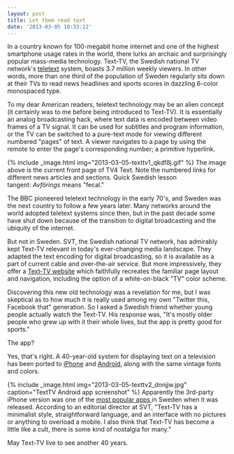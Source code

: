 ```yaml
---
layout: post
title: Let them read text
date: '2013-03-05 10:33:22'
---
```



In a country known for 100-megabit home internet and one of the highest smartphone usage rates in the world, there lurks an archaic and surprisingly popular mass-media technology. Text-TV, the Swedish national TV network's [teletext](http://en.wikipedia.org/wiki/Teletext) system, boasts 3.7 million weekly viewers. In other words, more than one third of the population of Sweden regularly sits down at their TVs to read news headlines and sports scores in dazzling 6-color monospaced type.

To my dear American readers, teletext technology may be an alien concept (it certainly was to me before being introduced to Text-TV). It is essentially an analog broadcasting hack, where text data is encoded between video frames of a TV signal. It can be used for subtitles and program information, or the TV can be switched to a pure-text mode for viewing different numbered "pages" of text. A viewer navigates to a page by using the remote to enter the page's corresponding number; a primitive hyperlink.

{% include _image.html img="2013-03-05-texttv1_qkdf8j.gif" %}
The image above is the current front page of TV4 Text. Note the numbered links for different news articles and sections. Quick Swedish lesson tangent: *Avförings* means "fecal."

The BBC pioneered teletext technology in the early 70's, and Sweden was the next country to follow a few years later. Many networks around the world adopted teletext systems since then, but in the past decade some have shut down because of the transition to digital broadcasting and the ubiquity of the internet.

But not in Sweden. SVT, the Swedish national TV network, has admirably kept Text-TV relevant in today's ever-changing media landscape. They adapted the text encoding for digital broadcasting, so it is available as a part of current cable and over-the-air service. But more impressively, they offer a [Text-TV website](http://www.svt.se/svttext/web/pages/100.html) which faithfully recreates the familiar page layout and navigation, including the option of a white-on-black "TV" color scheme.

Discovering this new old technology was a revelation for me, but I was skeptical as to how much it is really used among my own "Twitter this, Facebook that" generation. So I asked a Swedish friend whether young people actually watch the Text-TV. His response was, "It's mostly older people who grew up with it their whole lives, but the app is pretty good for sports."

The app?

Yes, that's right. A 40-year-old system for displaying text on a television has been ported to [iPhone](https://itunes.apple.com/se/app/texttv/id323994185?mt=8) and [Android](https://play.google.com/store/apps/details?id=jds.texttv&hl=en), along with the same vintage fonts and colors.

{% include _image.html img="2013-03-05-texttv2_dnnjjw.jpg" caption="TextTV Android app screenshot"  %}
Apparently the 3rd-party iPhone version was one of the [most popular apps ](http://www.svt.se/nyheter/sverige/text-tv-s-app-i-topp)in Sweden when it was released. According to an editorial director at SVT, "Text-TV has a minimalist style, straightforward language, and an interface with no pictures or anything to overload a mobile. I also think that Text-TV has become a little like a cult, there is some kind of nostalgia for many."

May Text-TV live to see another 40 years.


